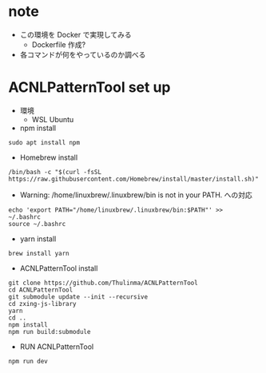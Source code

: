 # note
- この環境を Docker で実現してみる
  - Dockerfile 作成?
- 各コマンドが何をやっているのか調べる

# ACNLPatternTool set up
- 環境
  - WSL Ubuntu
- npm install 
```
sudo apt install npm
```

- Homebrew install
```
/bin/bash -c "$(curl -fsSL https://raw.githubusercontent.com/Homebrew/install/master/install.sh)"
```
- Warning: /home/linuxbrew/.linuxbrew/bin is not in your PATH. への対応
```
echo 'export PATH="/home/linuxbrew/.linuxbrew/bin:$PATH"' >>  ~/.bashrc
source ~/.bashrc
```
- yarn install
```
brew install yarn
```

- ACNLPatternTool install
```
git clone https://github.com/Thulinma/ACNLPatternTool
cd ACNLPatternTool
git submodule update --init --recursive
cd zxing-js-library
yarn
cd ..
npm install
npm run build:submodule
```

- RUN ACNLPatternTool
```
npm run dev
```
